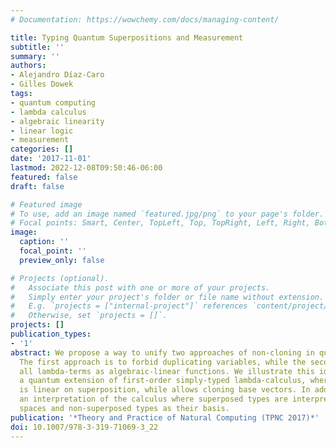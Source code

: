 ```yaml
---
# Documentation: https://wowchemy.com/docs/managing-content/

title: Typing Quantum Superpositions and Measurement
subtitle: ''
summary: ''
authors:
- Alejandro Díaz-Caro
- Gilles Dowek
tags:
- quantum computing
- lambda calculus
- algebraic linearity
- linear logic
- measurement
categories: []
date: '2017-11-01'
lastmod: 2022-12-08T09:50:46-06:00
featured: false
draft: false

# Featured image
# To use, add an image named `featured.jpg/png` to your page's folder.
# Focal points: Smart, Center, TopLeft, Top, TopRight, Left, Right, BottomLeft, Bottom, BottomRight.
image:
  caption: ''
  focal_point: ''
  preview_only: false

# Projects (optional).
#   Associate this post with one or more of your projects.
#   Simply enter your project's folder or file name without extension.
#   E.g. `projects = ["internal-project"]` references `content/project/deep-learning/index.md`.
#   Otherwise, set `projects = []`.
projects: []
publication_types:
- '1'
abstract: We propose a way to unify two approaches of non-cloning in quantum lambda-calculi.
  The first approach is to forbid duplicating variables, while the second is to consider
  all lambda-terms as algebraic-linear functions. We illustrate this idea by defining
  a quantum extension of first-order simply-typed lambda-calculus, where the type
  is linear on superposition, while allows cloning base vectors. In addition, we provide
  an interpretation of the calculus where superposed types are interpreted as vector
  spaces and non-superposed types as their basis.
publication: '*Theory and Practice of Natural Computing (TPNC 2017)*'
doi: 10.1007/978-3-319-71069-3_22
---
```

